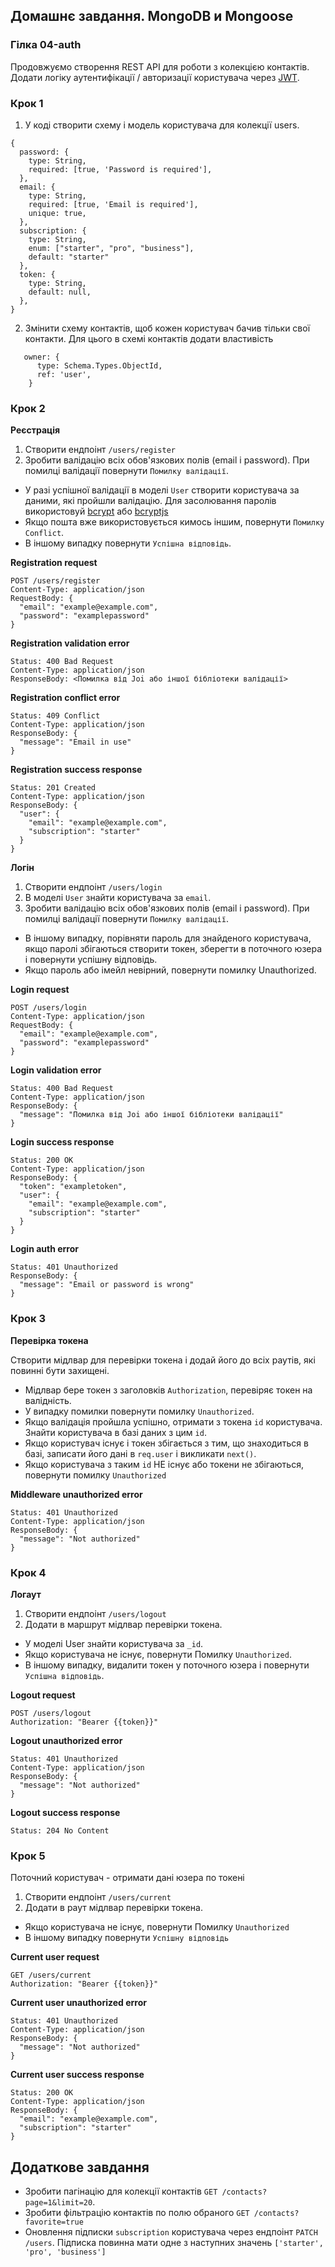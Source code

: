 ## Домашнє завдання. MongoDB и Mongoose

### Гілка 04-auth

Продовжуємо створення REST API для роботи з колекцією контактів. Додати логіку аутентифікації / авторизації користувача через [JWT](https://jwt.io/).

### Крок 1

1. У коді створити схему і модель користувача для колекції users.

```
{
  password: {
    type: String,
    required: [true, 'Password is required'],
  },
  email: {
    type: String,
    required: [true, 'Email is required'],
    unique: true,
  },
  subscription: {
    type: String,
    enum: ["starter", "pro", "business"],
    default: "starter"
  },
  token: {
    type: String,
    default: null,
  },
}
```

2. Змінити схему контактів, щоб кожен користувач бачив тільки свої контакти. Для цього в схемі контактів додати властивість

```
   owner: {
      type: Schema.Types.ObjectId,
      ref: 'user',
    }
```

### Крок 2

**Реєстрація**

1. Створити ендпоінт `/users/register `
2. Зробити валідацію всіх обов'язкових полів (email і password). При помилці валідації повернути `Помилку валідації`.

- У разі успішної валідації в моделі `User` створити користувача за даними, які пройшли валідацію. Для засолювання паролів використовуй [bcrypt](https://www.npmjs.com/package/bcrypt) або [bcryptjs](https://www.npmjs.com/package/bcryptjs)
- Якщо пошта вже використовується кимось іншим, повернути `Помилку Conflict`.
- В іншому випадку повернути `Успішна відповідь`.

**Registration request**

```
POST /users/register
Content-Type: application/json
RequestBody: {
  "email": "example@example.com",
  "password": "examplepassword"
}
```

**Registration validation error**

```
Status: 400 Bad Request
Content-Type: application/json
ResponseBody: <Помилка від Joi або іншої бібліотеки валідації>
```

**Registration conflict error**

```
Status: 409 Conflict
Content-Type: application/json
ResponseBody: {
  "message": "Email in use"
}
```

**Registration success response**

```
Status: 201 Created
Content-Type: application/json
ResponseBody: {
  "user": {
    "email": "example@example.com",
    "subscription": "starter"
  }
}
```

**Логін**

1. Створити ендпоінт `/users/login`
2. В моделі `User` знайти користувача за `email`.
3. Зробити валідацію всіх обов'язкових полів (email і password). При помилці валідації повернути `Помилку валідації`.

- В іншому випадку, порівняти пароль для знайденого користувача, якщо паролі збігаються створити токен, зберегти в поточного юзера і повернути успішну відповідь.
- Якщо пароль або імейл невірний, повернути помилку Unauthorized.

**Login request**

```
POST /users/login
Content-Type: application/json
RequestBody: {
  "email": "example@example.com",
  "password": "examplepassword"
}
```

**Login validation error**

```
Status: 400 Bad Request
Content-Type: application/json
ResponseBody: {
  "message": "Помилка від Joi або іншої бібліотеки валідації"
}
```

**Login success response**

```
Status: 200 OK
Content-Type: application/json
ResponseBody: {
  "token": "exampletoken",
  "user": {
    "email": "example@example.com",
    "subscription": "starter"
  }
}
```

**Login auth error**

```
Status: 401 Unauthorized
ResponseBody: {
  "message": "Email or password is wrong"
}
```

### Крок 3

**Перевірка токена**

Створити мідлвар для перевірки токена і додай його до всіх раутів, які повинні бути захищені.

- Мідлвар бере токен з заголовків `Authorization`, перевіряє токен на валідність.
- У випадку помилки повернути помилку `Unauthorized`.
- Якщо валідація пройшла успішно, отримати з токена `id` користувача. Знайти користувача в базі даних з цим `id`.
- Якщо користувач існує і токен збігається з тим, що знаходиться в базі, записати його дані в `req.user` і викликати `next()`.
- Якщо користувача з таким `id` НЕ існує або токени не збігаються, повернути помилку `Unauthorized`

**Middleware unauthorized error**

```
Status: 401 Unauthorized
Content-Type: application/json
ResponseBody: {
  "message": "Not authorized"
}
```

### Крок 4

**Логаут**

1. Створити ендпоінт `/users/logout`
2. Додати в маршрут мідлвар перевірки токена.

- У моделі User знайти користувача за `_id`.
- Якщо користувача не існує, повернути Помилку `Unauthorized`.
- В іншому випадку, видалити токен у поточного юзера і повернути `Успішна відповідь`.

**Logout request**

```
POST /users/logout
Authorization: "Bearer {{token}}"
```

**Logout unauthorized error**

```
Status: 401 Unauthorized
Content-Type: application/json
ResponseBody: {
  "message": "Not authorized"
}
```

**Logout success response**

```
Status: 204 No Content
```

### Крок 5

Поточний користувач - отримати дані юзера по токені

1. Створити ендпоінт `/users/current`
2. Додати в раут мідлвар перевірки токена.

- Якщо користувача не існує, повернути Помилку `Unauthorized`
- В іншому випадку повернути `Успішну відповідь`

**Current user request**

```
GET /users/current
Authorization: "Bearer {{token}}"
```

**Current user unauthorized error**

```
Status: 401 Unauthorized
Content-Type: application/json
ResponseBody: {
  "message": "Not authorized"
}
```

**Current user success response**

```
Status: 200 OK
Content-Type: application/json
ResponseBody: {
  "email": "example@example.com",
  "subscription": "starter"
}
```

## Додаткове завдання

- Зробити пагінацію для колекції контактів `GET /contacts?page=1&limit=20`.
- Зробити фільтрацію контактів по полю обраного `GET /contacts?favorite=true`
- Оновлення підписки `subscription` користувача через ендпоінт `PATCH /users`. Підписка повинна мати одне з наступних значень `['starter', 'pro', 'business']`
